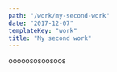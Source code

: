 ```yaml
---
path: "/work/my-second-work"
date: "2017-12-07"
templateKey: "work"
title: "My second work"
---
```


ooooososoosoos
